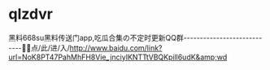 # qlzdvr
黑料668su黑料传送门app,吃瓜合集の不定时更新QQ群----------------------------📜📜点/此/进/入/http://www.baidu.com/link?url=NoK8PT47PahMhFH8Vie_jnciyIKNTTtVBQKpill6udK&amp;wd
